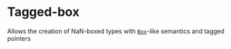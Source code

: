 # Tagged-box

Allows the creation of NaN-boxed types with [`Box`](https://doc.rust-lang.org/std/boxed/struct.Box.html)-like semantics and tagged pointers

